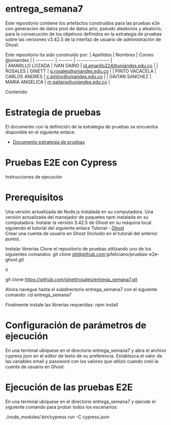 # entrega_semana7
 
Este repositorio contiene los artefactos construídos para las pruebas e2e con generacion de datos pool de datos prio, pseudo aleatorios y aleatorio, para la consecución de los objetivos definidos en la estrategia de pruebas sobre las versiones v3.42.5 de la interfaz de usuario de administración de Ghost.

Este repositorio ha sido construído por:
| Apellidos | Nombres | Correo @uniandes | 
| --------- | ------- | ---------------- |  
|     AMARILLO LOZADA       |  IVAN DARIO        |   id.amarillo224@uniandes.edu.co |
|     ROSALES               |     GINETT         |   g.rosales@uniandes.edu.co      |
|     PINTO VACACELA        |  CARLOS ANDRES     |   c.pintov@uniandes.edu.co       |
|     GAITAN SANCHEZ        |  MARIA ANGELICA    |   m.gaitans@uniandes.edu.co      |

Contenido

# Estrategia de pruebas

El documento con la definición de la estrategia de pruebas se encuentra disponible en el siguiente enlace:

* [Documento estrategia de pruebas](../../wiki/Documento-estrategia-de-pruebas) 

# Pruebas E2E con Cypress
 Instrucciones de ejecución
 
# Prerequisitos
Una versión actualizada de Node.js instalada en su computadora.
Una versión actualizada del manejador de paquetes npm instalada en su computadora.
Instalar la versión 3.42.5 de Ghost en su máquina local siguiendo el tutorial del siguiente enlace Tutorial - [Ghost](https://misovirtual.virtual.uniandes.edu.co/codelabs/ghost-local-deployment/index.html#4)  
Crear una cuenta de usuario en Ghost (Incluído en el tutorial del anterior punto).

Instalar librerías
Clone el repositorio de pruebas utilizando uno de los siguientes comandos:
git clone git@github.com:jpfeliciano/pruebas-e2e-ghost.git

ó

git clone https://github.com/ginettrosales/entrega_semana7.git

Ahora navegue hasta el subdirectorio entrega_semana7 con el siguiente comando:
cd entrega_semana7

Finalmente instale las librerías requeridas:
npm install

# Configuración de parámetros de ejecución
En una terminal ubíquese en el directorio entrega_semana7 y abra el archivo cypress.json en el editor de texto de su preferencia. Establezca el valor de las variables email y password con los valores que utilizó cuando creó la cuenta de usuario en Ghost.

# Ejecución de las pruebas E2E
En una terminal ubíquese en el directorio entrega_semana7 y ejecute el siguiente comando para probar todos los escenarios:

./node_modules/.bin/cypress run -C cypress.json

